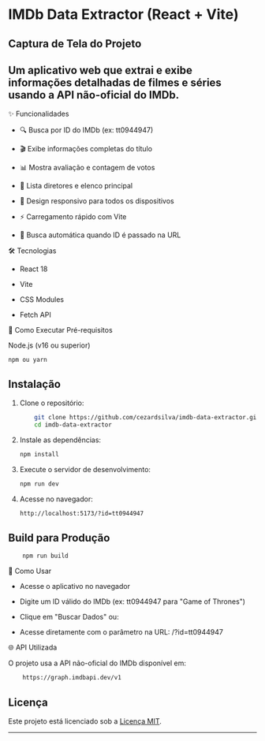 # IMDb Data Extractor (React + Vite)

## Captura de Tela do Projeto

## Um aplicativo web que extrai e exibe informações detalhadas de filmes e séries usando a API não-oficial do IMDb.

✨ Funcionalidades

- 🔍 Busca por ID do IMDb (ex: tt0944947)

- 🎬 Exibe informações completas do título

- 📊 Mostra avaliação e contagem de votos

- 🎥 Lista diretores e elenco principal

- 📱 Design responsivo para todos os dispositivos

- ⚡ Carregamento rápido com Vite

- 🔄 Busca automática quando ID é passado na URL

🛠 Tecnologias

- React 18

- Vite

- CSS Modules

- Fetch API

🚀 Como Executar
Pré-requisitos

Node.js (v16 ou superior)

    npm ou yarn

## Instalação

1. Clone o repositório:
   ```sh
       git clone https://github.com/cezardsilva/imdb-data-extractor.git
       cd imdb-data-extractor
   ```
2. Instale as dependências:
   ```sh
   npm install
   ```
3. Execute o servidor de desenvolvimento:
   ```sh
   npm run dev
   ```
4. Acesse no navegador:
   ```sh
   http://localhost:5173/?id=tt0944947
   ```

## Build para Produção

```sh
    npm run build
```

🎯 Como Usar

- Acesse o aplicativo no navegador

- Digite um ID válido do IMDb (ex: tt0944947 para "Game of Thrones")

- Clique em "Buscar Dados" ou:

- Acesse diretamente com o parâmetro na URL: /?id=tt0944947

🌐 API Utilizada

O projeto usa a API não-oficial do IMDb disponível em:

```sh
    https://graph.imdbapi.dev/v1
```

## Licença

Este projeto está licenciado sob a [Licença MIT](LICENSE).

---
